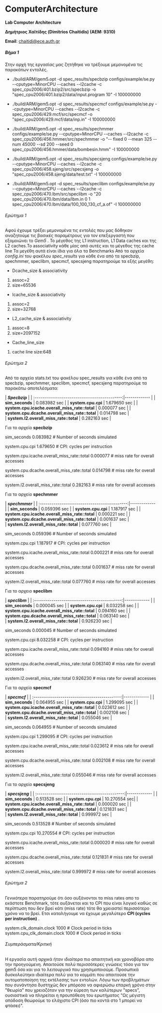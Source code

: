 # ComputerArchitecture
__Lab Computer Architecture__

__Δημήτριος Χαϊτίδης (Dimitrios Chaitidis) (ΑΕΜ: 9310)__

__Email__: chaitidi@ece.auth.gr



##### Βήμα 1


Στην αρχή της εργασίας μας ζητήθηκε να τρέξουμε μεμονομένα τις παρακάτων εντολές.

- ./build/ARM/gem5.opt -d spec_results/specbzip configs/example/se.py --cputype=MinorCPU --caches --l2cache -c spec_cpu2006/401.bzip2/src/specbzip -o "spec_cpu2006/401.bzip2/data/input.program 10" -I 100000000

- ./build/ARM/gem5.opt -d spec_results/specmcf configs/example/se.py --cputype=MinorCPU --caches --l2cache -c spec_cpu2006/429.mcf/src/specmcf -o "spec_cpu2006/429.mcf/data/inp.in" -I 100000000

- ./build/ARM/gem5.opt -d spec_results/spechmmer configs/example/se.py --cputype=MinorCPU --caches --l2cache -c spec_cpu2006/456.hmmer/src/spechmmer -o "-- fixed 0 --mean 325 --num 45000 --sd 200 --seed 0 spec_cpu2006/456.hmmer/data/bombesin.hmm" -I 100000000

 - ./build/ARM/gem5.opt -d spec_results/specsjeng configs/example/se.py --cputype=MinorCPU --caches --l2cache -c spec_cpu2006/458.sjeng/src/specsjeng -o
"spec_cpu2006/458.sjeng/data/test.txt" -I 100000000

 - ./build/ARM/gem5.opt -d spec_results/speclibm configs/example/se.py --cputype=MinorCPU --caches --l2cache -c spec_cpu2006/470.lbm/src/speclibm -o "20
spec_cpu2006/470.lbm/data/lbm.in 0 1 spec_cpu2006/470.lbm/data/100_100_130_cf_a.of" -I 100000000


###### Ερώτημα 1


Αφού έχουμε τρέξει μεμονομένα τις εντολές που μας δόθηκαν αναζητούμε τις βασικές παραμέτρους για τον επεξεργαστή που εξομοιώνει το *Gem5* .
Το μέγεθος της L1 instruction, L1 Data caches και της L2 caches.Το associativity κάθε μίας από αυτές και το μέγεθος της cache line
Τα μεγέθη αυτά είναι ίδια για όλα τα Benchmarks
Από τα αρχεία *config.ini* του φακέλου *spec_results* για κάθε ένα από τα specbzip, spechmmer, speclibm, specmcf, specsjeng παρατηρούμε τα εξής μεγέθη:


- Dcache_size & associativity

1. assoc=2
2. size=65536

- Icache_size & associativity

1. assoc=2
2. size=32768



- L2_cache_size & associativity

1. assoc=8
2. size=2097152

- Cache_line_size 

1. cache line size:64B


###### Ερώτημα 2


Από τα αρχεία stats.txt του φακέλου spec_results για κάθε ένα από τα specbzip, spechmmer, speclibm, specmcf, specsjeng παρατηρούμε τα παρακάτω αποτελέσματα:



|                          ***Specbzip***                       | 
| :---------------------------------------------:|------------- | 
|    **sim_seconds**                             | 0.083982 sec | 
|              **system.cpu.cpi**                | 1.679650 sec | 
| **system.cpu.icache.overall_miss_rate::total** | 0.000077 sec | 
| **system.cpu.dcache.overall_miss_rate::total** | 0.014798 sec |  
|     **system.l2.overall_miss_rate::total**     | 0.282163 sec | 

Για το αρχείο **specbzip**

sim_seconds                                  0.083982                       # Number of seconds simulated

system.cpu.cpi                               1.679650                       # CPI: cycles per instruction

system.cpu.icache.overall_miss_rate::total   0.000077                       # miss rate for overall accesses

system.cpu.dcache.overall_miss_rate::total   0.014798                       # miss rate for overall accesses

system.l2.overall_miss_rate::total           0.282163                       # miss rate for overall accesses





Για το αρχείο **spechmmer**



|                          ***spechmmer***                      | 
| :---------------------------------------------:|------------- | 
|    **sim_seconds**                             | 0.059396 sec | 
|              **system.cpu.cpi**                | 1.187917 sec | 
| **system.cpu.icache.overall_miss_rate::total** | 0.000221 sec | 
| **system.cpu.dcache.overall_miss_rate::total** | 0.001637 sec |  
|     **system.l2.overall_miss_rate::total**     | 0.077760 sec | 

sim_seconds                                  0.059396                       # Number of seconds simulated

system.cpu.cpi                               1.187917                       # CPI: cycles per instruction

system.cpu.icache.overall_miss_rate::total   0.000221                       # miss rate for overall accesses

system.cpu.dcache.overall_miss_rate::total   0.001637                       # miss rate for overall accesses

system.l2.overall_miss_rate::total           0.077760                       # miss rate for overall accesses





Για το αρχειο **speclibm**


|                          ***speclibm***                       | 
| :---------------------------------------------:|------------- | 
|    **sim_seconds**                             | 0.000045 sec | 
|              **system.cpu.cpi**                | 8.032258 sec | 
| **system.cpu.icache.overall_miss_rate::total** | 0.094160 sec | 
| **system.cpu.dcache.overall_miss_rate::total** | 0.063140 sec |  
|     **system.l2.overall_miss_rate::total**     | 0.926230 sec | 


sim_seconds                                  0.000045                       # Number of seconds simulated

system.cpu.cpi                               8.032258                       # CPI: cycles per instruction

system.cpu.icache.overall_miss_rate::total   0.094160                       # miss rate for overall accesses

system.cpu.dcache.overall_miss_rate::total   0.063140                       # miss rate for overall accesses

system.l2.overall_miss_rate::total           0.926230                       # miss rate for overall accesses




Για το αρχείο **specmcf**

|                          ***specmcf***                        | 
| :---------------------------------------------:|------------- | 
|    **sim_seconds**                             | 0.064955 sec | 
|              **system.cpu.cpi**                | 1.299095 sec | 
| **system.cpu.icache.overall_miss_rate::total** | 0.023612 sec | 
| **system.cpu.dcache.overall_miss_rate::total** | 0.002108 sec |  
|     **system.l2.overall_miss_rate::total**     | 0.055046 sec | 


sim_seconds                                  0.064955                       # Number of seconds simulated

system.cpu.cpi                               1.299095                       # CPI: cycles per instruction

system.cpu.icache.overall_miss_rate::total   0.023612                       # miss rate for overall accesses

system.cpu.dcache.overall_miss_rate::total   0.002108                       # miss rate for overall accesses

system.l2.overall_miss_rate::total           0.055046                       # miss rate for overall accesses



Για το αρχείο **specsjeng**

|                          ***specsjeng***                      | 
| :---------------------------------------------:|------------- | 
|    **sim_seconds**                             | 0.513528 sec | 
|              **system.cpu.cpi**                | 10.270554 sec| 
| **system.cpu.icache.overall_miss_rate::total** | 0.000020 sec | 
| **system.cpu.dcache.overall_miss_rate::total** | 0.121831 sec |  
|     **system.l2.overall_miss_rate::total**     | 0.999972 sec | 


sim_seconds                                 0.513528                       # Number of seconds simulated

system.cpu.cpi                              10.270554                      # CPI: cycles per instruction

system.cpu.icache.overall_miss_rate::total  0.000020                       # miss rate for overall accesses

system.cpu.dcache.overall_miss_rate::total  0.121831                       # miss rate for overall accesses

system.l2.overall_miss_rate::total          0.999972                       # miss rate for overall accesses



###### Ερώτημα 2

Γενικότερα παρατηρούμε ότι όσο αυξάνονται τα miss rates απο το εκάστοτε Benchmark, τότε αυξάνεται και το CPI που είναι λογικό καθώς σε περίπτωση 
που δεν βρεί κάτι (miss rate) τότε θα χρειαστεί περισσότερο χρόνο να το βρεί.
Ετσι καταλήγουμε να έχουμε μεγαλύτερο **CPI (cycles per instruction)** .

 system.clk_domain.clock                          1000                       # Clock period in ticks
 system.cpu_clk_domain.clock                      1000                       # Clock period in ticks



###### Συμπεράσματα/Κριτική

Η εργασία αυτή αρχικά ήταν ιδιαίτερα πιο απαιτητική και χρονοβόρα απο την προηγούμενη. Απαιτούσε πολύ περισσότερες γνώσεις τόσο για τον gem5 όσο και για το λειτουργικό που χρησιμοποιούμε. Προσωπικά δυσκολεύτηκα ιδιαίτερα πολύ για το κομμάτι που απαιτούσε την αυτοματοποίηση της εκτέλεσης των εντολών. Λόγω των προβλημάτων που συνάντησα δυστηχώς δεν μπόρεσα να αφιερώσω επαρκή χρόνο στην "θεωρία" που χρειαζόταν για την εύρεση των καλύτερων "specs", ουσιαστικά να πληρείται η προυπόθεση του ερωτήματος "Ως μέγιστη απόδοση θεωρούμε το ελάχιστο CPI (όσο πιο κοντά στο 1 μπορεί να φτάσει)". 
